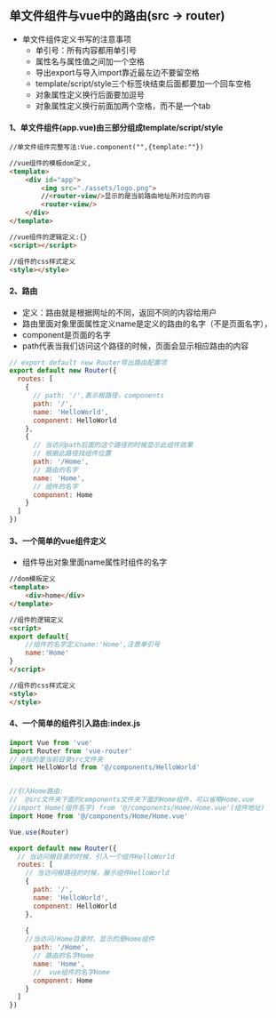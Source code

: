 ## 单文件组件与vue中的路由(src -> router)

* 单文件组件定义书写的注意事项
  * 单引号：所有内容都用单引号
  * 属性名与属性值之间加一个空格
  * 导出export与导入import靠近最左边不要留空格
  * template/script/style三个标签块结束后面都要加一个回车空格
  * 对象属性定义换行后面要加逗号
  * 对象属性定义换行前面加两个空格，而不是一个tab

#### 1、单文件组件(app.vue)由三部分组成template/script/style

```html
//单文件组件完整写法:Vue.component("",{template:""})

//vue组件的模板dom定义,
<template>
	<div id="app">
        <img src="./assets/logo.png">
        //<router-view/>显示的是当前路由地址所对应的内容
        <router-view/>
  	</div>
</template>

//vue组件的逻辑定义:{}
<script></script>

//组件的css样式定义
<style></style>
```



#### 2、路由

* 定义：路由就是根据网址的不同，返回不同的内容给用户
* 路由里面对象里面属性定义name是定义的路由的名字（不是页面名字），
* component是页面的名字
* path代表当我们访问这个路径的时候，页面会显示相应路由的内容

```js
// export default new Router导出路由配置项
export default new Router({
  routes: [
    {
      // path: '/',表示根路径，components
      path: '/',
      name: 'HelloWorld',
      component: HelloWorld
    },
    {
      // 当访问path后面的这个路径的时候显示此组件效果
      // 根据此路径找组件位置
      path: '/Home',
      // 路由的名字
      name: 'Home',
      // 组件的名字
      component: Home
    }
  ]
})
```



#### 3、一个简单的vue组件定义

* 组件导出对象里面name属性时组件的名字

```html
//dom模板定义
<template>
    <div>home</div>
</template>

//组件的逻辑定义
<script>
export default{
	//组件的名字定义name:'Home',注意单引号
    name:'Home'
}
</script>

//组件的css样式定义
<style>
</style>
```

#### 4、一个简单的组件引入路由:index.js

```js
import Vue from 'vue'
import Router from 'vue-router'
// @指的是当前目录src文件夹
import HelloWorld from '@/components/HelloWorld'


//引入Home路由:
//	@src文件夹下面的components文件夹下面的Home组件，可以省略Home.vue
//import Home(组件名字) from '@/components/Home/Home.vue'(组件地址)
import Home from '@/components/Home/Home.vue'

Vue.use(Router)

export default new Router({
  // 当访问根目录的时候，引入一个组件HelloWorld
  routes: [
    // 当访问根路径的时候，展示组件HelloWorld
    {
      path: '/',
      name: 'HelloWorld',
      component: HelloWorld
    },
    
    {
    //当访问/Home目录时，显示的是Home组件
      path: '/Home',
      // 路由的名字Home
      name: 'Home',
      //  vue组件的名字Home
      component: Home
    }
  ]
})
```

